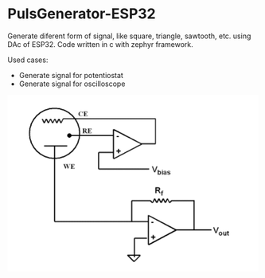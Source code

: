 # PulsGenerator-ESP32

Generate diferent form of signal, like square, triangle, sawtooth, etc. using DAc of ESP32. Code written in c with zephyr framework.

Used cases:
- Generate signal for potentiostat
- Generate signal for oscilloscope

![Potentiostat](IMG/Electrode%20schematic.png)